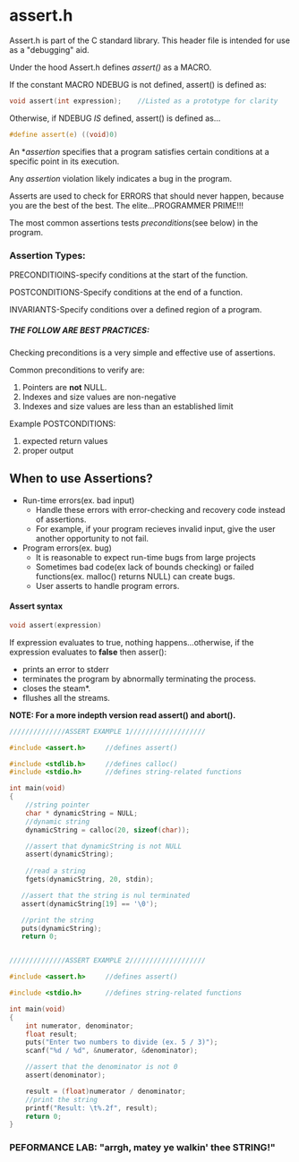 # assert.h

Assert.h is part of the C standard library. This header file is intended for use as a "debugging" aid.

Under the hood Assert.h defines *assert()* as a MACRO.

If the constant MACRO NDEBUG is not defined, assert() is defined as:
```c
void assert(int expression);    //Listed as a prototype for clarity
```

Otherwise, if NDEBUG *IS* defined, assert() is defined as...
```c
#define assert(e) ((void)0)
```

An **assertion* specifies that a program satisfies certain conditions at a specific point in its execution.

Any *assertion* violation likely indicates a bug in the program.

Asserts are used to check for ERRORS that should never happen, because you are the best of the best. The elite...PROGRAMMER PRIME!!!

The most common assertions tests *preconditions*(see below) in the program. 

### Assertion Types:

PRECONDITIOINS-specify conditions at the start of the function.

POSTCONDITIONS-Specify conditions at the end of a function.

INVARIANTS-Specify conditions over a defined region of a program.

##### THE FOLLOW ARE BEST PRACTICES:

Checking preconditions is a very simple and effective use of assertions.

Common preconditions to verify are:
1. Pointers are **not** NULL.
2. Indexes and size values are non-negative
3. Indexes and size values are less than an established limit

Example POSTCONDITIONS:
1. expected return values
2. proper output

## When to use Assertions?

* Run-time errors(ex. bad input)
    * Handle these errors with error-checking and recovery code instead of assertions.
    * For example, if your program recieves invalid input, give the user another opportunity to not fail.
* Program errors(ex. bug)
    * It is reasonable to expect run-time bugs from large projects
    * Sometimes bad code(ex lack of bounds checking) or failed functions(ex. malloc() returns NULL) can create bugs.
    * User asserts to handle program errors.

#### Assert syntax

```c
void assert(expression)
```
If expression evaluates to true, nothing happens...otherwise, if the expression evaluates to **false** then asser():
* prints an error to stderr
* terminates the program by abnormally terminating the process.
* closes the steam*.
* fllushes all the streams.


**NOTE: For a more indepth version read assert() and abort().**

```c
//////////////ASSERT EXAMPLE 1///////////////////

#include <assert.h>     //defines assert()

#include <stdlib.h>     //defines calloc()
#include <stdio.h>      //defines string-related functions

int main(void)
{
    //string pointer
    char * dynamicString = NULL;
    //dynamic string
    dynamicString = calloc(20, sizeof(char));

    //assert that dynamicString is not NULL
    assert(dynamicString);
    
    //read a string
    fgets(dynamicString, 20, stdin);

   //assert that the string is nul terminated
   assert(dynamicString[19] == '\0');

   //print the string
   puts(dynamicString);
   return 0; 


//////////////ASSERT EXAMPLE 2///////////////////

#include <assert.h>     //defines assert()

#include <stdio.h>      //defines string-related functions

int main(void)
{
    int numerator, denominator;
    float result;
    puts("Enter two numbers to divide (ex. 5 / 3)");
    scanf("%d / %d", &numerator, &denominator);

    //assert that the denominator is not 0
    assert(denominator);

    result = (float)numerator / denominator;
    //print the string
    printf("Result: \t%.2f", result);
    return 0;
}
```



### PEFORMANCE LAB: "arrgh, matey ye walkin' thee STRING!"
